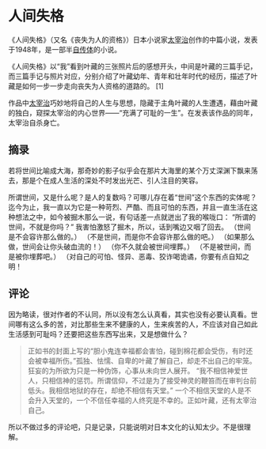 # 人间失格

《人间失格》（又名《丧失为人的资格》）日本小说家[太宰治](https://baike.baidu.com/item/太宰治/5426741?fromModule=lemma_inlink)创作的中篇小说，发表于1948年，是一部半[自传体](https://baike.baidu.com/item/自传体/1496584?fromModule=lemma_inlink)的小说。

《人间失格》以“我”看到叶藏的三张照片后的感想开头，中间是叶藏的三篇手记，而三篇手记与照片对应，分别介绍了叶藏幼年、青年和壮年时代的经历，描述了叶藏是如何一步一步走向丧失为人资格的道路的。 [1] 

作品中[太宰治](https://baike.baidu.com/item/太宰治/5426741?fromModule=lemma_inlink)巧妙地将自己的人生与思想，隐藏于主角叶藏的人生遭遇，藉由叶藏的独白，窥探太宰治的内心世界——“充满了可耻的一生”。在发表该作品的同年，太宰治自杀身亡。

## 摘录

若将世间比喻成大海，那奇妙的影子似乎会在那片大海里的某个万丈深渊下飘来荡去，那是个在成人生活的深处不时发出光芒、引人注目的笑容。

所谓世间，又是什么呢？是人的复数吗？可哪儿存在着“世间”这个东西的实体呢？迄今为止，我一直以为它是一种苛烈、严酷、而且可怕的东西，并且一直生活在这种想法之中，如今被掘木那么一说，有句话差一点就迸出了我的喉咙口： “所谓的世间，不就是你吗？” 我害怕激怒了掘木，所以，话到嘴边又咽了回去。 （世间是不会容许那么做的。） （不是世间，而是你不会容许那么做的吧。） （如果那么做，世间会让你头破血流的！） （你不久就会被世间埋葬。） （不是被世间，而是被你埋葬吧。） （对自己的可怕、怪异、恶毒、狡诈喝诡谲，你要有点自知之明！

## 评论

因为略读，很对作者的不认同，所以没有怎么认真看，其实也没有必要认真看。世间哪有这么多的苦，对比那些生来不健康的人，生来疾苦的人，不应该对自己如此生活感到可耻吗？还要把这些东西写出来，又是想做什么？

> 正如书的封面上写的“胆小鬼连幸福都会害怕，碰到棉花都会受伤，有时还会被幸福所伤。”孤独、怯懦、自卑的叶藏了解自己，却走不出自己的牢笼。狂妄的为所欲为只是一种伪饰，心事从未向世人展开。        “我不相信神爱世人，只相信神的惩罚。所谓信仰，不过是为了接受神灵的鞭笞而在审判台前低头。我相信地狱的存在，却绝不相信有天堂。”     一个不相信天堂的人是不会升入天堂的，一个不信任幸福的人终究是不幸的。正如叶藏，还有太宰治自己。

所以不做过多的评论吧，只是记录，只能说明对日本文化的认知太少。不是很理解。